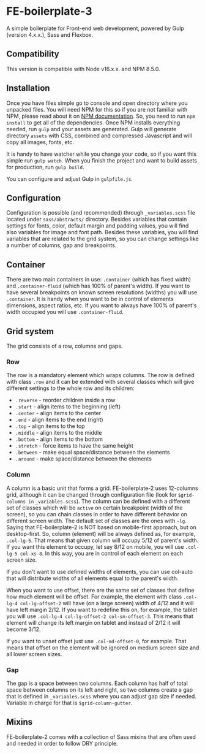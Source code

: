 # FE-boilerplate-3
A simple boilerplate for Front-end web development, powered by Gulp (version 4.x.x.), Sass and Flexbox.

## Compatibility
This version is compatible with Node v16.x.x. and NPM 8.5.0.

## Installation
Once you have files simple go to console and open directory where you unpacked files. You will need NPM for this so if you are not familiar with NPM, please read about it on [NPM documentation](https://www.npmjs.com/). So, you need to run `npm install` to get all of the dependencies. Once NPM installs everything needed, run `gulp` and your assets are generated. Gulp will generate directory `assets` with CSS, combined and compressed Javascript and will copy all images, fonts, etc.

It is handy to have watcher while you change your code, so if you want this simple run `gulp watch`. When you finish the project and want to build assets for production, run `gulp build`.

You can configure and adjust Gulp in `gulpfile.js`.

## Configuration
Configuration is possible (and recommended) through `_variables.scss` file located under `sass/abstracts/` directory. Besides variables that contain settings for fonts, color, default margin and padding values, you will find also variables for image and font path. Besides these variables, you will find variables that are related to the grid system, so you can change settings like a number of columns, gap and breakpoints.

## Container
There are two main containers in use: `.container` (which has fixed width) and `.container-fluid` (which has 100% of parent's width). If you want to have several breakpoints on known screen resolutions (widths) you will use `.container`. It is handy when you want to be in control of elements dimensions, aspect ratios, etc. If you want to always have 100% of parent's width occupied you will use `.container-fluid`.

## Grid system
The grid consists of a row, columns and gaps.

### Row
The row is a mandatory element which wraps columns. The row is defined with class `.row` and it can be extended with several classes which will give different settings to the whole row and its children:

  - `.reverse` - reorder children inside a row
  - `.start` - align items to the beginning (left)
  - `.center` - align items to the center
  - `.end` - align items to the end (right)
  - `.top` - align items to the top
  - `.middle` - align items to the middle
  - `.bottom` - align items to the bottom
  - `.stretch` - force items to have the same height
  - `.between` - make equal space/distance between the elements
  - `.around` - make space/distance between the elements

### Column
A column is a basic unit that forms a grid. FE-boilerplate-2 uses 12-columns grid, although it can be changed through configuration file (look for `$grid-columns in` `_variables.scss`). The column can be defined with a different set of classes which will be `active` on certain breakpoint (width of the screen), so you can chain classes in order to have different behavior on different screen width. The default set of classes are the ones with `-lg`. Saying that FE-boilerplate-2 is NOT based on mobile-first approach, but on desktop-first. So, column (element) will be always defined as, for example, `.col-lg-5`. That means that given column will occupy 5/12 of parent's width. If you want this element to occupy, let say 8/12 on mobile, you will use `.col-lg-5 col-xs-8`. In this way, you are in control of each element on each screen size.

If you don't want to use defined widths of elements, you can use col-auto that will distribute widths of all elements equal to the parent's width.

When you want to use offset, there are the same set of classes that define how much element will be offset. For example, the element with class `.col-lg-4 col-lg-offset-2` will have (on a large screen) width of 4/12 and it will have left margin 2/12. If you want to redefine this on, for example, the tablet you will use `.col-lg-4 col-lg-offset-2 col-sm-offset-3`. This means that element will change its left margin on tablet and instead of 2/12 it will become 3/12.

If you want to unset offset just use `.col-md-offset-0`, for example. That means that offset on the element will be ignored on medium screen size and all lower screen sizes.

### Gap
The gap is a space between two columns. Each column has half of total space between columns on its left and right, so two columns create a gap that is defined in `_variables.scss` where you can adjust gap size if needed. Variable in charge for that is `$grid-column-gutter`.

## Mixins
FE-boilerplate-2 comes with a collection of Sass mixins that are often used and needed in order to follow DRY principle.

